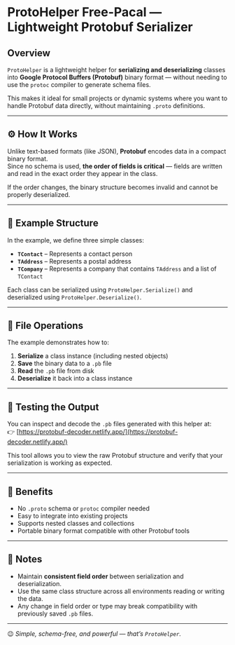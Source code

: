 # ProtoHelper Free-Pacal — Lightweight Protobuf Serializer

## Overview

`ProtoHelper` is a lightweight helper for **serializing and deserializing** classes into **Google Protocol Buffers (Protobuf)** binary format — without needing to use the `protoc` compiler to generate schema files.

This makes it ideal for small projects or dynamic systems where you want to handle Protobuf data directly, without maintaining `.proto` definitions.

---

## ⚙️ How It Works

Unlike text-based formats (like JSON), **Protobuf** encodes data in a compact binary format.  
Since no schema is used, **the order of fields is critical** — fields are written and read in the exact order they appear in the class.

If the order changes, the binary structure becomes invalid and cannot be properly deserialized.

---

## 🧩 Example Structure

In the example, we define three simple classes:

- **`TContact`** – Represents a contact person  
- **`TAddress`** – Represents a postal address  
- **`TCompany`** – Represents a company that contains `TAddress` and a list of `TContact`

Each class can be serialized using `ProtoHelper.Serialize()` and deserialized using `ProtoHelper.Deserialize()`.

---

## 💾 File Operations

The example demonstrates how to:

1. **Serialize** a class instance (including nested objects)
2. **Save** the binary data to a `.pb` file  
3. **Read** the `.pb` file from disk  
4. **Deserialize** it back into a class instance

---

## 🧪 Testing the Output

You can inspect and decode the `.pb` files generated with this helper at:  
👉 [https://protobuf-decoder.netlify.app/](https://protobuf-decoder.netlify.app/)

This tool allows you to view the raw Protobuf structure and verify that your serialization is working as expected.

---

## 🚀 Benefits

- No `.proto` schema or `protoc` compiler needed  
- Easy to integrate into existing projects  
- Supports nested classes and collections  
- Portable binary format compatible with other Protobuf tools

---

## 📘 Notes

- Maintain **consistent field order** between serialization and deserialization.  
- Use the same class structure across all environments reading or writing the data.  
- Any change in field order or type may break compatibility with previously saved `.pb` files.

---

😉 *Simple, schema-free, and powerful — that’s `ProtoHelper`.*
